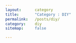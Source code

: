 ```yaml
---
layout:      category
title:       "Category : DIY"
permalink:   /posts/diy/
category:    diy
sitemap:     false

---
```

